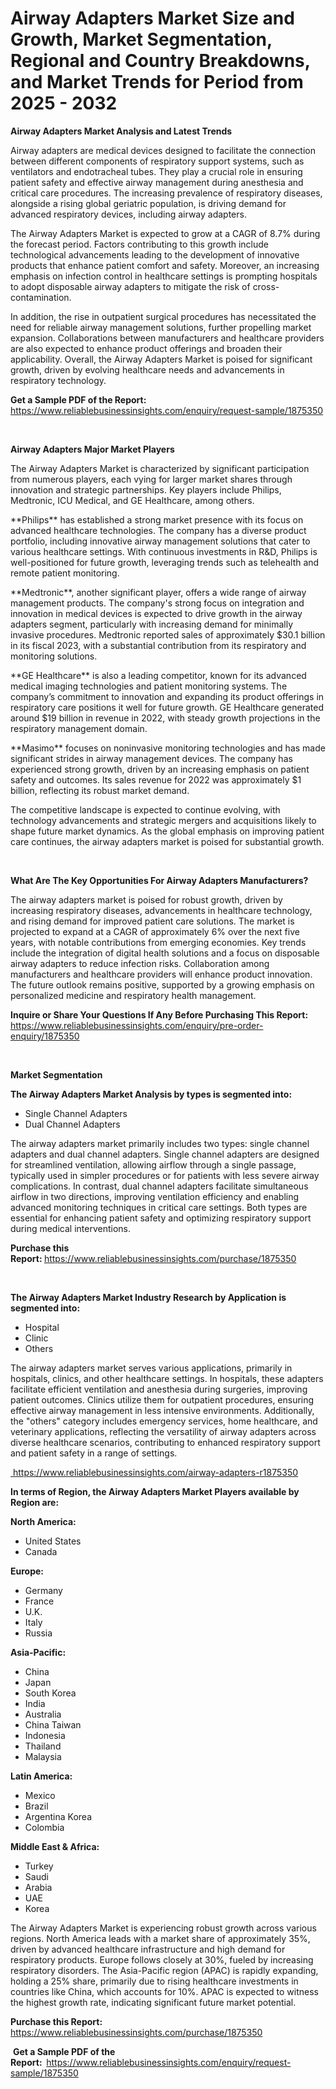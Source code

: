 <p><h1>Airway Adapters Market Size and Growth, Market Segmentation, Regional and Country Breakdowns, and Market Trends for Period from 2025 -  2032</h1></p><p><strong>Airway Adapters Market Analysis and Latest Trends</strong></p>
<p><p>Airway adapters are medical devices designed to facilitate the connection between different components of respiratory support systems, such as ventilators and endotracheal tubes. They play a crucial role in ensuring patient safety and effective airway management during anesthesia and critical care procedures. The increasing prevalence of respiratory diseases, alongside a rising global geriatric population, is driving demand for advanced respiratory devices, including airway adapters.</p><p>The Airway Adapters Market is expected to grow at a CAGR of 8.7% during the forecast period. Factors contributing to this growth include technological advancements leading to the development of innovative products that enhance patient comfort and safety. Moreover, an increasing emphasis on infection control in healthcare settings is prompting hospitals to adopt disposable airway adapters to mitigate the risk of cross-contamination.</p><p>In addition, the rise in outpatient surgical procedures has necessitated the need for reliable airway management solutions, further propelling market expansion. Collaborations between manufacturers and healthcare providers are also expected to enhance product offerings and broaden their applicability. Overall, the Airway Adapters Market is poised for significant growth, driven by evolving healthcare needs and advancements in respiratory technology.</p></p>
<p><strong>Get a Sample PDF of the Report:&nbsp;</strong> <a href="https://www.reliablebusinessinsights.com/enquiry/request-sample/1875350?utm_campaign=3058&utm_medium=2&utm_source=Github&utm_content=ia&utm_term=13042025&utm_id=airway-adapters">https://www.reliablebusinessinsights.com/enquiry/request-sample/1875350</a></p>
<p>&nbsp;</p>
<p><strong>Airway Adapters Major Market Players</strong></p>
<p><p>The Airway Adapters Market is characterized by significant participation from numerous players, each vying for larger market shares through innovation and strategic partnerships. Key players include Philips, Medtronic, ICU Medical, and GE Healthcare, among others.</p><p>**Philips** has established a strong market presence with its focus on advanced healthcare technologies. The company has a diverse product portfolio, including innovative airway management solutions that cater to various healthcare settings. With continuous investments in R&D, Philips is well-positioned for future growth, leveraging trends such as telehealth and remote patient monitoring.</p><p>**Medtronic**, another significant player, offers a wide range of airway management products. The company's strong focus on integration and innovation in medical devices is expected to drive growth in the airway adapters segment, particularly with increasing demand for minimally invasive procedures. Medtronic reported sales of approximately $30.1 billion in its fiscal 2023, with a substantial contribution from its respiratory and monitoring solutions.</p><p>**GE Healthcare** is also a leading competitor, known for its advanced medical imaging technologies and patient monitoring systems. The company’s commitment to innovation and expanding its product offerings in respiratory care positions it well for future growth. GE Healthcare generated around $19 billion in revenue in 2022, with steady growth projections in the respiratory management domain.</p><p>**Masimo** focuses on noninvasive monitoring technologies and has made significant strides in airway management devices. The company has experienced strong growth, driven by an increasing emphasis on patient safety and outcomes. Its sales revenue for 2022 was approximately $1 billion, reflecting its robust market demand.</p><p>The competitive landscape is expected to continue evolving, with technology advancements and strategic mergers and acquisitions likely to shape future market dynamics. As the global emphasis on improving patient care continues, the airway adapters market is poised for substantial growth.</p></p>
<p>&nbsp;</p>
<p><strong>What Are The Key Opportunities For Airway Adapters Manufacturers?</strong></p>
<p><p>The airway adapters market is poised for robust growth, driven by increasing respiratory diseases, advancements in healthcare technology, and rising demand for improved patient care solutions. The market is projected to expand at a CAGR of approximately 6% over the next five years, with notable contributions from emerging economies. Key trends include the integration of digital health solutions and a focus on disposable airway adapters to reduce infection risks. Collaboration among manufacturers and healthcare providers will enhance product innovation. The future outlook remains positive, supported by a growing emphasis on personalized medicine and respiratory health management.</p></p>
<p><strong>Inquire or Share Your Questions If Any Before Purchasing This Report:</strong> <a href="https://www.reliablebusinessinsights.com/enquiry/pre-order-enquiry/1875350?utm_campaign=3058&utm_medium=2&utm_source=Github&utm_content=ia&utm_term=13042025&utm_id=airway-adapters">https://www.reliablebusinessinsights.com/enquiry/pre-order-enquiry/1875350</a></p>
<p>&nbsp;</p>
<p><strong>Market Segmentation</strong></p>
<p><strong>The Airway Adapters Market Analysis by types is segmented into:</strong></p>
<p><ul><li>Single Channel Adapters</li><li>Dual Channel Adapters</li></ul></p>
<p><p>The airway adapters market primarily includes two types: single channel adapters and dual channel adapters. Single channel adapters are designed for streamlined ventilation, allowing airflow through a single passage, typically used in simpler procedures or for patients with less severe airway complications. In contrast, dual channel adapters facilitate simultaneous airflow in two directions, improving ventilation efficiency and enabling advanced monitoring techniques in critical care settings. Both types are essential for enhancing patient safety and optimizing respiratory support during medical interventions.</p></p>
<p><strong>Purchase this Report:&nbsp;</strong><a href="https://www.reliablebusinessinsights.com/purchase/1875350?utm_campaign=3058&utm_medium=2&utm_source=Github&utm_content=ia&utm_term=13042025&utm_id=airway-adapters">https://www.reliablebusinessinsights.com/purchase/1875350</a></p>
<p>&nbsp;</p>
<p><strong>The Airway Adapters Market Industry Research by Application is segmented into:</strong></p>
<p><ul><li>Hospital</li><li>Clinic</li><li>Others</li></ul></p>
<p><p>The airway adapters market serves various applications, primarily in hospitals, clinics, and other healthcare settings. In hospitals, these adapters facilitate efficient ventilation and anesthesia during surgeries, improving patient outcomes. Clinics utilize them for outpatient procedures, ensuring effective airway management in less intensive environments. Additionally, the "others" category includes emergency services, home healthcare, and veterinary applications, reflecting the versatility of airway adapters across diverse healthcare scenarios, contributing to enhanced respiratory support and patient safety in a range of settings.</p></p>
<p><a href="https://www.reliablebusinessinsights.com/airway-adapters-r1875350?utm_campaign=3058&utm_medium=2&utm_source=Github&utm_content=ia&utm_term=13042025&utm_id=airway-adapters">&nbsp;https://www.reliablebusinessinsights.com/airway-adapters-r1875350</a></p>
<p><strong>In terms of Region, the Airway Adapters Market Players available by Region are:</strong></p>
<p>
    <p> <strong> North America: </strong>
        <ul>
            <li>United States</li>
            <li>Canada</li>
        </ul>
        </p> 
    <p> <strong> Europe: </strong>
        <ul>
            <li>Germany</li>
            <li>France</li>
            <li>U.K.</li>
            <li>Italy</li>
            <li>Russia</li>
        </ul>
        </p> 
    <p> <strong> Asia-Pacific: </strong>
        <ul>
            <li>China</li>
            <li>Japan</li>
            <li>South Korea</li>
            <li>India</li>
            <li>Australia</li>
            <li>China Taiwan</li>
            <li>Indonesia</li>
            <li>Thailand</li>
            <li>Malaysia</li>
        </ul>
        </p> 
    <p> <strong> Latin America: </strong>
        <ul>
            <li>Mexico</li>
            <li>Brazil</li>
            <li>Argentina Korea</li>
            <li>Colombia</li>
        </ul>
        </p> 
    <p> <strong> Middle East & Africa: </strong>
        <ul>
            <li>Turkey</li>
            <li>Saudi</li>
            <li>Arabia</li>
            <li>UAE</li>
            <li>Korea</li>
        </ul>
    </p>
    </p>
<p><p>The Airway Adapters Market is experiencing robust growth across various regions. North America leads with a market share of approximately 35%, driven by advanced healthcare infrastructure and high demand for respiratory products. Europe follows closely at 30%, fueled by increasing respiratory disorders. The Asia-Pacific region (APAC) is rapidly expanding, holding a 25% share, primarily due to rising healthcare investments in countries like China, which accounts for 10%. APAC is expected to witness the highest growth rate, indicating significant future market potential.</p></p>
<p><strong>Purchase this Report: </strong><a href="https://www.reliablebusinessinsights.com/purchase/1875350?utm_campaign=3058&utm_medium=2&utm_source=Github&utm_content=ia&utm_term=13042025&utm_id=airway-adapters">https://www.reliablebusinessinsights.com/purchase/1875350</a></p>
<p>&nbsp;<strong>Get a Sample PDF of the Report:&nbsp;&nbsp;</strong><a href="https://www.reliablebusinessinsights.com/enquiry/request-sample/1875350?utm_campaign=3058&utm_medium=2&utm_source=Github&utm_content=ia&utm_term=13042025&utm_id=airway-adapters">https://www.reliablebusinessinsights.com/enquiry/request-sample/1875350</a></p>
<p><strong></strong></p>
<p><p></p><p></p><p></p></p>